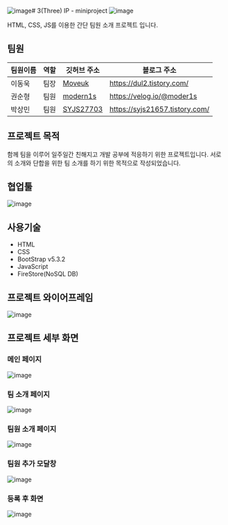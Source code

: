 ![image](https://github.com/modern1s/sparta-project1-team-b3/assets/84966961/4e48a9b0-8465-43e5-b033-2fbb88970df8)# 3(Three) IP - miniproject
![image](https://github.com/modern1s/sparta-project1-team-b3/assets/84966961/ebee5986-2875-4f0e-9bc1-6db7d60418d9)

HTML, CSS, JS를 이용한 간단 팀원 소개 프로젝트 입니다.

## 팀원

|팀원이름|역할|깃허브 주소|블로그 주소|
|------|---|---|---|
|이동욱|팀장|[Moveuk](https://github.com/Moveuk)|https://dul2.tistory.com/|
|권순형|팀원|[modern1s](https://github.com/modern1s)|https://velog.io/@moder1s|
|박상민|팀원|[SYJS27703](https://github.com/SANGMINPARK123)|https://syjs21657.tistory.com/|

## 프로젝트 목적

함께 팀을 이루어 일주일간 친해지고 개발 공부에 적응하기 위한 프로젝트입니다. 서로의 소개와 단합을 위한 팀 소개를 하기 위한 목적으로 작성되었습니다.

## 협업툴

![image](https://github.com/modern1s/sparta-project1-team-b3/assets/84966961/89dbc793-1312-46ef-9d03-04fbcde6cb59)

## 사용기술

- HTML
- CSS
- BootStrap v5.3.2
- JavaScript
- FireStore(NoSQL DB)

## 프로젝트 와이어프레임
![image](https://github.com/modern1s/sparta-project1-team-b3/assets/84966961/03890b4d-e461-4b59-aed4-7dbdcbbc0b00)

## 프로젝트 세부 화면

### 메인 페이지
![image](https://github.com/modern1s/sparta-project1-team-b3/assets/84966961/56bf4b02-c67e-4ca8-9e7e-72ba34f39bf3)

### 팀 소개 페이지
![image](https://github.com/modern1s/sparta-project1-team-b3/assets/84966961/c497e992-7239-4216-a80e-edf959afa2af)

### 팀원 소개 페이지
![image](https://github.com/modern1s/sparta-project1-team-b3/assets/84966961/230e9ae5-c739-4157-91a0-ec0be000974e)

### 팀원 추가 모달창
![image](https://github.com/modern1s/sparta-project1-team-b3/assets/84966961/553597f3-e5a9-4782-8bd7-7ed38d15b80a)

### 등록 후 화면
![image](https://github.com/modern1s/sparta-project1-team-b3/assets/84966961/d88b16ec-4088-41f1-ac9a-2a3176c15ce4)
